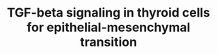 ---
annotations:
- id: PW:0000003
  parent: signaling pathway
  type: Pathway Ontology
  value: signaling pathway
- id: DOID:1781
  parent: disease of cellular proliferation
  type: Disease Ontology
  value: thyroid gland cancer
authors:
- AARandCo
- Mkutmon
- Egonw
- Khanspers
- Eweitz
- Ash iyer
citedin: ''
communities:
- CPTAC
description: This pathway is based on the Figure 7 of "Cadherin 6 Is a New RUNX2 Target
  in TGF-β Signalling Pathway" (see bibliography). TGF-B is a target gene in thyroid
  cells in the causation of cancer. When TGF-B is activated, the pathway can take
  2 directions, through a SMAD pathway or a Non-Smad pathway. Through the SMAD pathway,
  SMAD separates into SMAD2/3, SMAD4, and involves phosphates into the nuclear signalling.
  Through the Non-SMAD pathway, the activation of MAPK and Pi3k  causes the activation
  of ERK, AKT and phosphates, and then into the nuclear signalling. Within the nuclear
  signalling, EMT-TF has two responses, early and late. With the early response, EMT-TF
  signals to Id1 and RUNX2, and with the late response, EMT-TF signals to Snai1 and
  Snai2. Depending on the response also dictates the type of marker that will follow.
  If early, N-CAD,FN1,VIM,TNC, and CDH6 all cause the activation of the Mesenchymal
  markers. If late, E-CAD, and CDH16 cause the inhibition of the Epithelial Markers.    Proteins
  on this pathway have targeted assays available via the [CPTAC Assay Portal](https://assays.cancer.gov/available_assays?wp_id=WP3859).
last-edited: 2025-03-03
ndex: ef33708a-8b67-11eb-9e72-0ac135e8bacf
organisms:
- Homo sapiens
redirect_from:
- /index.php/Pathway:WP3859
- /instance/WP3859
- /instance/WP3859_r137179
revision: r137179
schema-jsonld:
- '@context': https://schema.org/
  '@id': https://wikipathways.github.io/pathways/WP3859.html
  '@type': Dataset
  creator:
    '@type': Organization
    name: WikiPathways
  description: This pathway is based on the Figure 7 of "Cadherin 6 Is a New RUNX2
    Target in TGF-β Signalling Pathway" (see bibliography). TGF-B is a target gene
    in thyroid cells in the causation of cancer. When TGF-B is activated, the pathway
    can take 2 directions, through a SMAD pathway or a Non-Smad pathway. Through the
    SMAD pathway, SMAD separates into SMAD2/3, SMAD4, and involves phosphates into
    the nuclear signalling. Through the Non-SMAD pathway, the activation of MAPK and
    Pi3k  causes the activation of ERK, AKT and phosphates, and then into the nuclear
    signalling. Within the nuclear signalling, EMT-TF has two responses, early and
    late. With the early response, EMT-TF signals to Id1 and RUNX2, and with the late
    response, EMT-TF signals to Snai1 and Snai2. Depending on the response also dictates
    the type of marker that will follow. If early, N-CAD,FN1,VIM,TNC, and CDH6 all
    cause the activation of the Mesenchymal markers. If late, E-CAD, and CDH16 cause
    the inhibition of the Epithelial Markers.    Proteins on this pathway have targeted
    assays available via the [CPTAC Assay Portal](https://assays.cancer.gov/available_assays?wp_id=WP3859).
  keywords:
  - AKT1
  - AKT2
  - AKT3
  - CDH16
  - CDH6
  - E-CAD
  - FN1
  - ID1
  - MAPK1
  - MAPK3
  - N-CAD
  - RUNX2
  - SMAD2
  - SMAD3
  - SMAD4
  - SNAI1
  - SNAI2
  - TGF-B
  - TNC
  - VIM
  license: CC0
  name: TGF-beta signaling in thyroid cells for epithelial-mesenchymal transition
seo: CreativeWork
title: TGF-beta signaling in thyroid cells for epithelial-mesenchymal transition
wpid: WP3859
---